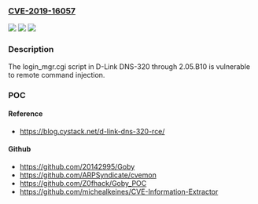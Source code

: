 ### [CVE-2019-16057](https://cve.mitre.org/cgi-bin/cvename.cgi?name=CVE-2019-16057)
![](https://img.shields.io/static/v1?label=Product&message=n%2Fa&color=blue)
![](https://img.shields.io/static/v1?label=Version&message=n%2Fa&color=blue)
![](https://img.shields.io/static/v1?label=Vulnerability&message=n%2Fa&color=brighgreen)

### Description

The login_mgr.cgi script in D-Link DNS-320 through 2.05.B10 is vulnerable to remote command injection.

### POC

#### Reference
- https://blog.cystack.net/d-link-dns-320-rce/

#### Github
- https://github.com/20142995/Goby
- https://github.com/ARPSyndicate/cvemon
- https://github.com/Z0fhack/Goby_POC
- https://github.com/michealkeines/CVE-Information-Extractor

